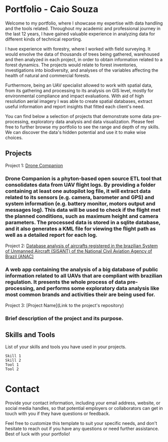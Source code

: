 # Portfolio - Caio Souza

Welcome to my portfolio, where I showcase my expertise with data handling and the tools related. Throughout my academic and professional journey in the last 12 years, I have gained valuable experience in analyzing data for different kinds of technical reporting. 

I have experience with forestry, where I worked with field surveying. It would envolve the data of thousands of trees being gathered, warehoused and then analyzed in each project, in order to obtain information related to a forest dynamics. The projects would relate to forest inventories, investigations into biodiversity, and analyses of the variables affecting the health of natural and commercial forests.

Furthermore, being an UAV specialist allowed to work with spatial data, from its gathering and processing to its analysis on GIS level, mostly for environmental compliance and impact evaluations. With aid of high resolution aerial imagery I was able to create spatial databases, extract useful information and report insights that fitted each client's need. 

You can find below a selection of projects that demonstrate some data pre-processing, exploratory data analysis and data visualization. Please feel free to further browse my portfolio to see the range and depth of my skills. We can discover the data's hidden potential and use it to make wise choices.


## Projects

Project 1: [Drone Companion](https://github.com/caioems/DroneCompanion2)
### Drone Companion is a phyton-based open source ETL tool that consolidates data from UAV flight logs. By providing a folder containing at least one autopilot log file, it will extract data related to its sensors (e.g. camera, barometer and GPS) and system information (e.g. battery monitor, motors output and messages log). This data will be used to check if the flight met the planned conditions, such as maximum height and camera parameters. The processed data is stored in a sqlite database, and it also generates a KML file for viewing the flight path as well as a detailed report for each log.

Project 2: [Database analysis of aircrafts registered in the brazilian System of Unmanned Aircraft (SISANT) of the National Civil Aviation Agency of Brazil (ANAC)](https://caioems-analisesisant-app-z8f1vo.streamlit.app/)

### A web app containing the analysis of a big database of public information related to all UAVs that are compliant with brazilian regulation. It presents the whole process of data pre-processing, and performs some exploratory data analysis like most common brands and activities their are being used for.
Project 3: [Project Name](Link to the project's repository)

### Brief description of the project and its purpose.

## Skills and Tools

List of your skills and tools you have used in your projects.

    Skill 1
    Skill 2
    Tool 1
    Tool 2

# Contact

Provide your contact information, including your email address, website, or social media handles, so that potential employers or collaborators can get in touch with you if they have questions or feedback.

Feel free to customize this template to suit your specific needs, and don't hesitate to reach out if you have any questions or need further assistance. Best of luck with your portfolio!
